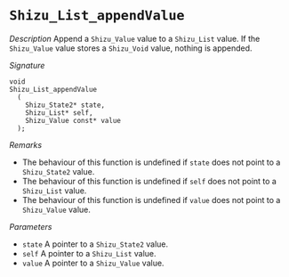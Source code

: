 # `Shizu_List_appendValue`

*Description*
Append a `Shizu_Value` value to a `Shizu_List` value.
If the `Shizu_Value` value stores a `Shizu_Void` value, nothing is appended.

*Signature*
```
void
Shizu_List_appendValue
  (
    Shizu_State2* state,
    Shizu_List* self,
    Shizu_Value const* value
  );
```

*Remarks*
- The behaviour of this function is undefined if `state` does not point to a `Shizu_State2` value.
- The behaviour of this function is undefined if `self` does not point to a `Shizu_List` value.
- The behaviour of this function is undefined if `value` does not point to a `Shizu_Value` value.

*Parameters*
- `state` A pointer to a `Shizu_State2` value.
- `self` A pointer to a `Shizu_List` value.
- `value` A pointer to a `Shizu_Value` value.
